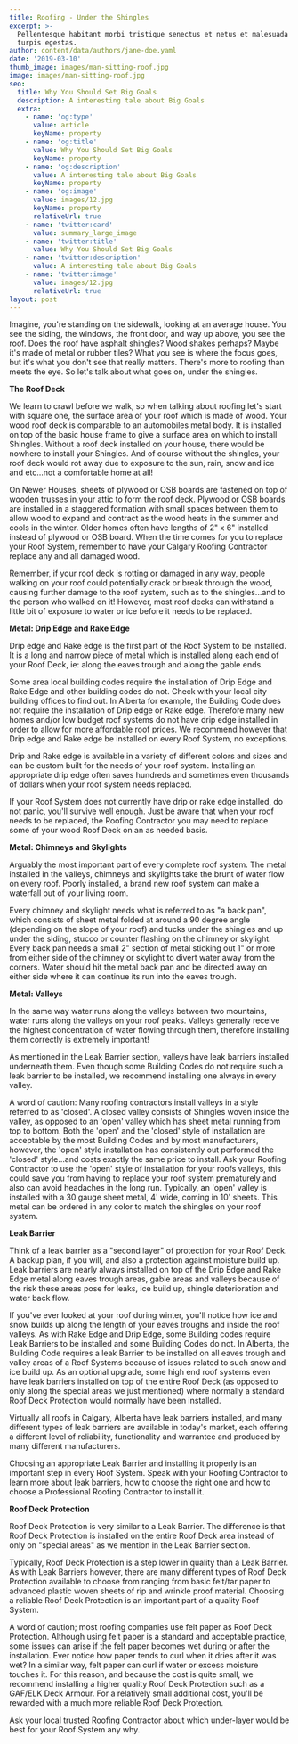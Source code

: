 ```yaml
---
title: Roofing - Under the Shingles
excerpt: >-
  Pellentesque habitant morbi tristique senectus et netus et malesuada fames ac
  turpis egestas.
author: content/data/authors/jane-doe.yaml
date: '2019-03-10'
thumb_image: images/man-sitting-roof.jpg
image: images/man-sitting-roof.jpg
seo:
  title: Why You Should Set Big Goals
  description: A interesting tale about Big Goals
  extra:
    - name: 'og:type'
      value: article
      keyName: property
    - name: 'og:title'
      value: Why You Should Set Big Goals
      keyName: property
    - name: 'og:description'
      value: A interesting tale about Big Goals
      keyName: property
    - name: 'og:image'
      value: images/12.jpg
      keyName: property
      relativeUrl: true
    - name: 'twitter:card'
      value: summary_large_image
    - name: 'twitter:title'
      value: Why You Should Set Big Goals
    - name: 'twitter:description'
      value: A interesting tale about Big Goals
    - name: 'twitter:image'
      value: images/12.jpg
      relativeUrl: true
layout: post
---
```

Imagine, you're standing on the sidewalk, looking at an average house. You see the siding, the windows, the front door, and way up above, you see the roof. Does the roof have asphalt shingles? Wood shakes perhaps? Maybe it's made of metal or rubber tiles? What you see is where the focus goes, but it's what you don't see that really matters. There's more to roofing than meets the eye. So let's talk about what goes on, under the shingles.

**The Roof Deck**

We learn to crawl before we walk, so when talking about roofing let's start with square one, the surface area of your roof which is made of wood. Your wood roof deck is comparable to an automobiles metal body. It is installed on top of the basic house frame to give a surface area on which to install Shingles. Without a roof deck installed on your house, there would be nowhere to install your Shingles. And of course without the shingles, your roof deck would rot away due to exposure to the sun, rain, snow and ice and etc...not a comfortable home at all!

On Newer Houses, sheets of plywood or OSB boards are fastened on top of wooden trusses in your attic to form the roof deck. Plywood or OSB boards are installed in a staggered formation with small spaces between them to allow wood to expand and contract as the wood heats in the summer and cools in the winter. Older homes often have lengths of 2" x 6" installed instead of plywood or OSB board. When the time comes for you to replace your Roof System, remember to have your Calgary Roofing Contractor replace any and all damaged wood.

Remember, if your roof deck is rotting or damaged in any way, people walking on your roof could potentially crack or break through the wood, causing further damage to the roof system, such as to the shingles...and to the person who walked on it! However, most roof decks can withstand a little bit of exposure to water or ice before it needs to be replaced.

**Metal: Drip Edge and Rake Edge**

Drip edge and Rake edge is the first part of the Roof System to be installed. It is a long and narrow piece of metal which is installed along each end of your Roof Deck, ie: along the eaves trough and along the gable ends.

Some area local building codes require the installation of Drip Edge and Rake Edge and other building codes do not. Check with your local city building offices to find out. In Alberta for example, the Building Code does not require the installation of Drip edge or Rake edge. Therefore many new homes and/or low budget roof systems do not have drip edge installed in order to allow for more affordable roof prices. We recommend however that Drip edge and Rake edge be installed on every Roof System, no exceptions.

Drip and Rake edge is available in a variety of different colors and sizes and can be custom built for the needs of your roof system. Installing an appropriate drip edge often saves hundreds and sometimes even thousands of dollars when your roof system needs replaced.

If your Roof System does not currently have drip or rake edge installed, do not panic, you'll survive well enough. Just be aware that when your roof needs to be replaced, the Roofing Contractor you may need to replace some of your wood Roof Deck on an as needed basis.

**Metal: Chimneys and Skylights**

Arguably the most important part of every complete roof system. The metal installed in the valleys, chimneys and skylights take the brunt of water flow on every roof. Poorly installed, a brand new roof system can make a waterfall out of your living room.

Every chimney and skylight needs what is referred to as "a back pan", which consists of sheet metal folded at around a 90 degree angle (depending on the slope of your roof) and tucks under the shingles and up under the siding, stucco or counter flashing on the chimney or skylight. Every back pan needs a small 2" section of metal sticking out 1" or more from either side of the chimney or skylight to divert water away from the corners. Water should hit the metal back pan and be directed away on either side where it can continue its run into the eaves trough.

**Metal: Valleys**

In the same way water runs along the valleys between two mountains, water runs along the valleys on your roof peaks. Valleys generally receive the highest concentration of water flowing through them, therefore installing them correctly is extremely important!

As mentioned in the Leak Barrier section, valleys have leak barriers installed underneath them. Even though some Building Codes do not require such a leak barrier to be installed, we recommend installing one always in every valley.

A word of caution: Many roofing contractors install valleys in a style referred to as 'closed'. A closed valley consists of Shingles woven inside the valley, as opposed to an 'open' valley which has sheet metal running from top to bottom. Both the 'open' and the 'closed' style of installation are acceptable by the most Building Codes and by most manufacturers, however, the 'open' style installation has consistently out performed the 'closed' style...and costs exactly the same price to install. Ask your Roofing Contractor to use the 'open' style of installation for your roofs valleys, this could save you from having to replace your roof system prematurely and also can avoid headaches in the long run. Typically, an 'open' valley is installed with a 30 gauge sheet metal, 4' wide, coming in 10' sheets. This metal can be ordered in any color to match the shingles on your roof system.

**Leak Barrier**

Think of a leak barrier as a "second layer" of protection for your Roof Deck. A backup plan, if you will, and also a protection against moisture build up. Leak barriers are nearly always installed on top of the Drip Edge and Rake Edge metal along eaves trough areas, gable areas and valleys because of the risk these areas pose for leaks, ice build up, shingle deterioration and water back flow.

If you've ever looked at your roof during winter, you'll notice how ice and snow builds up along the length of your eaves troughs and inside the roof valleys. As with Rake Edge and Drip Edge, some Building codes require Leak Barriers to be installed and some Building Codes do not. In Alberta, the Building Code requires a leak Barrier to be installed on all eaves trough and valley areas of a Roof Systems because of issues related to such snow and ice build up. As an optional upgrade, some high end roof systems even have leak barriers installed on top of the entire Roof Deck (as opposed to only along the special areas we just mentioned) where normally a standard Roof Deck Protection would normally have been installed.

Virtually all roofs in Calgary, Alberta have leak barriers installed, and many different types of leak barriers are available in today's market, each offering a different level of reliability, functionality and warrantee and produced by many different manufacturers.

Choosing an appropriate Leak Barrier and installing it properly is an important step in every Roof System. Speak with your Roofing Contractor to learn more about leak barriers, how to choose the right one and how to choose a Professional Roofing Contractor to install it.

**Roof Deck Protection**

Roof Deck Protection is very similar to a Leak Barrier. The difference is that Roof Deck Protection is installed on the entire Roof Deck area instead of only on "special areas" as we mention in the Leak Barrier section.

Typically, Roof Deck Protection is a step lower in quality than a Leak Barrier. As with Leak Barriers however, there are many different types of Roof Deck Protection available to choose from ranging from basic felt/tar paper to advanced plastic woven sheets of rip and wrinkle proof material. Choosing a reliable Roof Deck Protection is an important part of a quality Roof System.

A word of caution; most roofing companies use felt paper as Roof Deck Protection. Although using felt paper is a standard and acceptable practice, some issues can arise if the felt paper becomes wet during or after the installation. Ever notice how paper tends to curl when it dries after it was wet? In a similar way, felt paper can curl if water or excess moisture touches it. For this reason, and because the cost is quite small, we recommend installing a higher quality Roof Deck Protection such as a GAF/ELK Deck Armour. For a relatively small additional cost, you'll be rewarded with a much more reliable Roof Deck Protection.

Ask your local trusted Roofing Contractor about which under-layer would be best for your Roof System any why.
